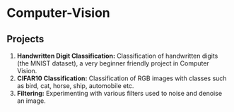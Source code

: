 # Computer-Vision

## Projects
1. **Handwritten Digit Classification:** Classification of handwritten digits (the MNIST dataset), a very beginner friendly project in Computer Vision.
2. **CIFAR10 Classification:** Classification of RGB images with classes such as bird, cat, horse, ship, automobile etc. 
3. **Filtering:** Experimenting with various filters used to noise and denoise an image.
